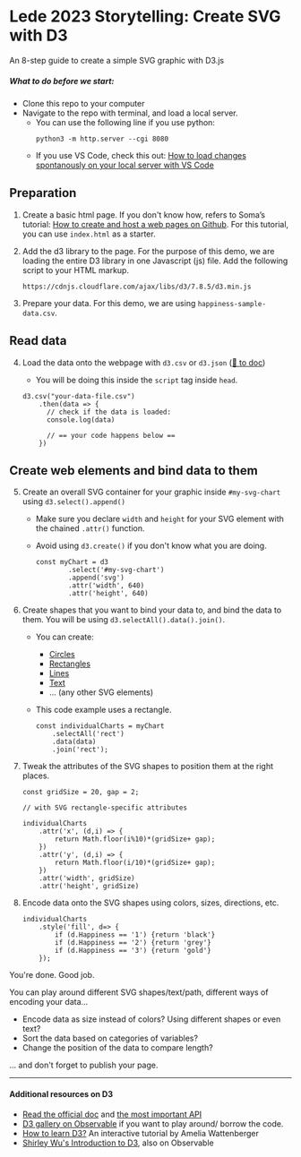 # Lede 2023 Storytelling: Create SVG with D3

An 8-step guide to create a simple SVG graphic with D3.js

##### What to do before we start:
- Clone this repo to your computer
- Navigate to the repo with terminal, and load a local server. 
    - You can use the following line if you use python:
        ```
        python3 -m http.server --cgi 8080
        ```
    - If you use VS Code, check this out: [How to load changes spontanously on your local server with VS Code](https://www.freecodecamp.org/news/vscode-live-server-auto-refresh-browser/) 

## Preparation

1. Create a basic html page. If you don't know how, refers to Soma’s tutorial: [How to create and host a web pages on Github](https://jonathansoma.com/fancy-github/github-pages/). For this tutorial, you can use `index.html` as a starter. 


2. Add the d3 library to the page. For the purpose of this demo, we are loading the entire D3 library in one Javascript (js) file.  Add the following script to your HTML markup. 


    ```
    https://cdnjs.cloudflare.com/ajax/libs/d3/7.8.5/d3.min.js
    ```


3. Prepare your data. For this demo, we are using `happiness-sample-data.csv`. 

## Read data

4. Load the data onto the webpage with `d3.csv` or `d3.json` ([🔗 to doc](https://github.com/d3/d3-fetch/tree/v3.0.1)) 
    - You will be doing this inside the `script` tag inside `head`.


    ```
    d3.csv("your-data-file.csv")
        .then(data => {
          // check if the data is loaded:
          console.log(data)
          
          // == your code happens below ==
        })
    ```

## Create web elements and bind data to them


5. Create an overall SVG container for your graphic inside `#my-svg-chart` using `d3.select().append()`
    - Make sure you declare `width` and `height` for your SVG element with the chained `.attr()` function.
    - Avoid using `d3.create()` if you don't know what you are doing.
        
        ```
        const myChart = d3
                .select('#my-svg-chart')
                .append('svg')
                .attr('width', 640)
                .attr('height', 640)
        ```


6. Create shapes that you want to bind your data to, and bind the data to them. You will be using `d3.selectAll().data().join()`. 
    - You can create:
        - [Circles](https://www.w3schools.com/graphics/svg_circle.asp)
        - [Rectangles](https://www.w3schools.com/graphics/svg_rect.asp)
        - [Lines](https://www.w3schools.com/graphics/svg_line.asp)
        - [Text](https://www.w3schools.com/graphics/svg_text.asp)
        - ... (any other SVG elements)

    - This code example uses a rectangle.

        ```
        const individualCharts = myChart
            .selectAll('rect')
            .data(data)
            .join('rect');
        ```

7. Tweak the attributes of the SVG shapes to position them at the right places.


    ```
    const gridSize = 20, gap = 2; 

    // with SVG rectangle-specific attributes

    individualCharts
        .attr('x', (d,i) => {
            return Math.floor(i%10)*(gridSize+ gap);
        })
        .attr('y', (d,i) => {
            return Math.floor(i/10)*(gridSize+ gap);
        })
        .attr('width', gridSize)
        .attr('height', gridSize)
    ```

8. Encode data onto the SVG shapes using colors, sizes, directions, etc.

    ```
    individualCharts
        .style('fill', d=> {
            if (d.Happiness == '1') {return 'black'}
            if (d.Happiness == '2') {return 'grey'}
            if (d.Happiness == '3') {return 'gold'}
        });

    ```

You're done. Good job.

You can play around different SVG shapes/text/path, different ways of encoding your data...  
- Encode data as size instead of colors? Using different shapes or even text?
- Sort the data based on categories of variables?
- Change the position of the data to compare length?

... and don't forget to publish your page.
     


--- 

#### Additional resources on D3
- [Read the official doc](https://d3js.org/getting-started) and [the most important API](https://github.com/d3/d3/blob/main/API.md)
- [D3 gallery on Observable](https://observablehq.com/@d3/gallery) if you want to play around/ borrow the code.  
- [How to learn D3?](https://2019.wattenberger.com/blog/d3) An interactive tutorial by Amelia Wattenberger
- [Shirley Wu's Introduction to D3](https://observablehq.com/@sxywu/introduction-to-svg-and-d3-js?collection=@sxywu/introduction-to-d3-js), also on Observable
